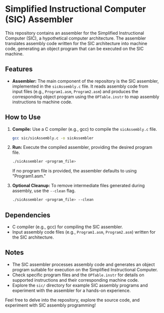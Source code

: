 # Simplified Instructional Computer (SIC) Assembler

This repository contains an assembler for the Simplified Instructional Computer (SIC), a hypothetical computer architecture. The assembler translates assembly code written for the SIC architecture into machine code, generating an object program that can be executed on the SIC machine.

## Features

- **Assembler:** The main component of the repository is the SIC assembler, implemented in the `sicAssembly.c` file. It reads assembly code from input files (e.g., `Program1.asm`, `Program2.asm`) and produces the corresponding object program using the `OPTable.instr` to map assembly instructions to machine code.

## How to Use

1. **Compile:** Use a C compiler (e.g., gcc) to compile the `sicAssembly.c` file.

    ```bash
    gcc sic/sicAssembly.c -o sicAssembler
    ```

2. **Run:** Execute the compiled assembler, providing the desired program file.

    ```bash
    ./sicAssembler <program_file>
    ```

    If no program file is provided, the assembler defaults to using "Program1.asm."

3. **Optional Cleanup:** To remove intermediate files generated during assembly, use the `--clean` flag.

    ```bash
    ./sicAssembler <program_file> --clean
    ```

## Dependencies

- C compiler (e.g., gcc) for compiling the SIC assembler.
- Input assembly code files (e.g., `Program1.asm`, `Program2.asm`) written for the SIC architecture.

## Notes

- The SIC assembler processes assembly code and generates an object program suitable for execution on the Simplified Instructional Computer.
- Check specific program files and the `OPTable.instr` for details on supported instructions and their corresponding machine code.
- Explore the `sic/` directory for example SIC assembly programs and experiment with the assembler for a hands-on experience.

Feel free to delve into the repository, explore the source code, and experiment with SIC assembly programming!